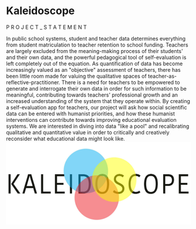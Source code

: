# Kaleidoscope
P R O J E C T _ S T A T E M E N T

In public school systems, student and teacher data determines everything from student matriculation to teacher retention to school funding. Teachers are largely excluded from the meaning-making process of their students' and their own data, and the powerful pedagogical tool of self-evaluation is left completely out of the equation. As quantification of data has become increasingly valued as an "objective" assessment of teachers, there has been little room made for valuing the qualitative spaces of teacher-as-reflective-practitioner. There is a need for teachers to be empowered to generate and interrogate their own data in order for such information to be meaningful, contributing towards teachers' professional growth and an increased understanding of the system that they operate within. By creating a self-evaluation app for teachers, our project will ask how social scientific data can be entered with humanist priorities, and how these humanist interventions can contribute towards improving educational evaluation systems. We are interested in diving into data "like a pool" and recalibrating qualitative and quantitative value in order to critically and creatively reconsider what educational data might look like. 
![](Images/Kaleidoscope_Logo%20long.jpg)
